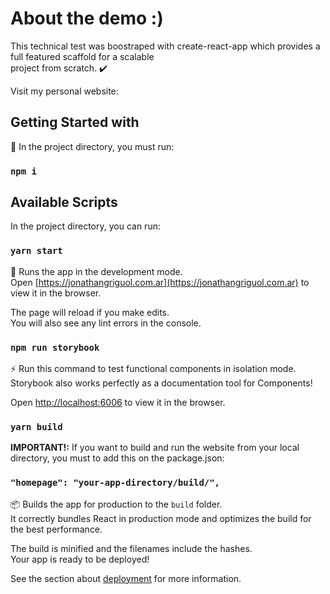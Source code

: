 # About the demo :)

This technical test was boostraped with create-react-app which provides a full featured scaffold for a scalable \
project from scratch. ✔️

Visit my personal website: 

## Getting Started with 
💯 In the project directory, you must run:

### `npm i`

## Available Scripts

In the project directory, you can run:

### `yarn start`

🏁 Runs the app in the development mode.\
Open [https://jonathangriguol.com.ar](https://jonathangriguol.com.ar) to view it in the browser.

The page will reload if you make edits.\
You will also see any lint errors in the console.

### `npm run storybook`

⚡ Run this command to test functional components in isolation mode. Storybook also works perfectly as a documentation tool for Components!

Open [http://localhost:6006](http://localhost:6006) to view it in the browser.

### `yarn build`

**IMPORTANT!:** If you want to build and run the website from your local directory, you must to add this on the package.json:

### `"homepage": "your-app-directory/build/",`

📦 Builds the app for production to the `build` folder.\
It correctly bundles React in production mode and optimizes the build for the best performance.

The build is minified and the filenames include the hashes.\
Your app is ready to be deployed!

See the section about [deployment](https://facebook.github.io/create-react-app/docs/deployment) for more information.
